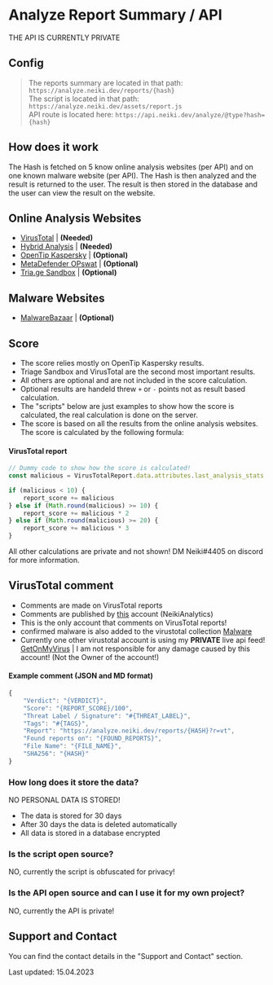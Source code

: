 # Analyze Report Summary / API

<p class="tip">THE API IS CURRENTLY PRIVATE</p>

## Config

  > The reports summary are located in that path: `https://analyze.neiki.dev/reports/{hash}` <br>
  > The script is located in that path: `https://analyze.neiki.dev/assets/report.js` <br>
  > API route is located here: `https://api.neiki.dev/analyze/@type?hash={hash}`

## How does it work

The Hash is fetched on 5 know online analysis websites (per API) and on one known malware website (per API). The Hash is then analyzed and the result is returned to the user. The result is then stored in the database and the user can view the result on the website.

## Online Analysis Websites

* [VirusTotal](https://www.virustotal.com/gui/home/upload) | **(Needed)**
* [Hybrid Analysis](https://www.hybrid-analysis.com/) | **(Needed)**
* [OpenTip Kaspersky](https://opentip.kaspersky.com/) | **(Optional)**
* [MetaDefender OPswat](https://metadefender.opswat.com/) | **(Optional)**
* [Tria.ge Sandbox](https://tria.ge/) | **(Optional)**

## Malware Websites

* [MalwareBazaar](https://bazaar.abuse.ch/browse/) | **(Optional)**

## Score

* The score relies mostly on OpenTip Kaspersky results.
* Triage Sandbox and VirusTotal are the second most important results.
* All others are optional and are not included in the score calculation.
* Optional results are handeld threw `+` or `-` points not as result based calculation.
* The "scripts" below are just examples to show how the score is calculated, the real calculation is done on the server.
* The score is based on all the results from the online analysis websites. The score is calculated by the following formula:

#### VirusTotal report

```js
// Dummy code to show how the score is calculated!
const malicious = VirusTotalReport.data.attributes.last_analysis_stats.malicious

if (malicious < 10) {
    report_score += malicious
} else if (Math.round(malicious) >= 10) {
    report_score += malicious * 2
} else if (Math.round(malicious) >= 20) {
    report_score += malicious * 3
}
```

<p class="warn"> All other calculations are private and not shown! DM Neiki#4405 on discord for more information. </p>

## VirusTotal comment

* Comments are made on VirusTotal reports
* Comments are published by [this](https://www.virustotal.com/gui/user/NeikiAnalytics) account (NeikiAnalytics)
* This is the only account that comments on VirusTotal reports!
* confirmed malware is also added to the virustotal collection [Malware](https://www.virustotal.com/gui/collection/e8b07232ca57df01f81a2b5d485ad0016ffaff9bf834aaf7d1a565f93b616e0a)
* Currently one other virustotal account is using my **PRIVATE** live api feed! [GetOnMyVirus](https://www.virustotal.com/gui/user/GetOnMyVirus/comments) | I am not responsible for any damage caused by this account! (Not the Owner of the account!)

#### Example comment (JSON and MD format)

```js
{
    "Verdict": "{VERDICT}",
    "Score": "{REPORT_SCORE}/100",
    "Threat Label / Signature": "#{THREAT_LABEL}",
    "Tags": "#{TAGS}",
    "Report": "https://analyze.neiki.dev/reports/{HASH}?r=vt",
    "Found reports on": "{FOUND_REPORTS}",
    "File Name": "{FILE_NAME}",
    "SHA256": "{HASH}"
}
```

### How long does it store the data?
  <p class="warn"> NO PERSONAL DATA IS STORED! </p>

* The data is stored for 30 days
* After 30 days the data is deleted automatically
* All data is stored in a database encrypted

### Is the script open source? 
  <p class="warn"> NO, currently the script is obfuscated for privacy! </p>

### Is the API open source and can I use it for my own project? 
  <p class="warn"> NO, currently the API is private! </p>

## Support and Contact
You can find the contact details in the "Support and Contact" section.

<p class="warn"> Last updated: 15.04.2023 </p>
